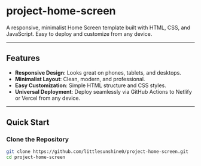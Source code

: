 # project-home-screen

A responsive, minimalist Home Screen template built with HTML, CSS, and JavaScript. Easy to deploy and customize from any device.

---

## Features

- **Responsive Design**: Looks great on phones, tablets, and desktops.  
- **Minimalist Layout**: Clean, modern, and professional.  
- **Easy Customization**: Simple HTML structure and CSS styles.  
- **Universal Deployment**: Deploy seamlessly via GitHub Actions to Netlify or Vercel from any device.  

---

## Quick Start

### Clone the Repository

```bash
git clone https://github.com/littlesunshine0/project-home-screen.git
cd project-home-screen
